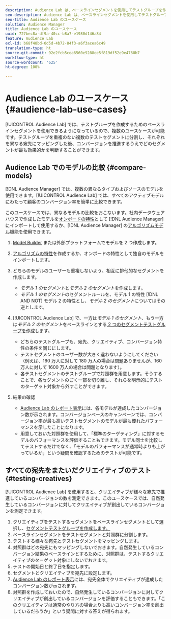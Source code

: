 ```yaml
---
description: Audience Lab は、ベースラインセグメントを使用してテストグループを作成することで、いくつかの用途に使用できます。テストグループを重複のない複数のテストセグメントに分割し、それぞれを異なる宛先にマッピングした後、コンバージョンを推進するうえでどのセグメントが最も効果的かを判断することができます。
seo-description: Audience Lab は、ベースラインセグメントを使用してテストグループを作成することで、いくつかの用途に使用できます。テストグループを重複のない複数のテストセグメントに分割し、それぞれを異なる宛先にマッピングした後、コンバージョンを推進するうえでどのセグメントが最も効果的かを判断することができます。
seo-title: Audience Lab のユースケース
solution: Audience Manager
title: Audience Lab のユースケース
uuid: 727bec8a-df9a-40cc-b8a7-e1980d146a84
feature: Audience Lab
exl-id: b68f48bd-0d5d-4b72-84f3-a6f3acea6c49
translation-type: ht
source-git-commit: 92e2fcb5cea6560e9288ee5f819df52e9e4768b7
workflow-type: ht
source-wordcount: '625'
ht-degree: 100%

---
```


# Audience Lab のユースケース {#audience-lab-use-cases}

[!UICONTROL Audience Lab] では、テストグループを作成するためのベースラインセグメントを使用できるようになっているので、複数のユースケースが可能です。テストグループを重複のない複数のテストセグメントに分割し、それぞれを異なる宛先にマッピングした後、コンバージョンを推進するうえでどのセグメントが最も効果的かを判断することができます。

## Audience Lab でのモデルの比較 {#compare-models}

[!DNL Audience Manager] では、複数の異なるタイプおよびソースのモデルを使用できます。[!UICONTROL Audience Lab] では、すべてのアクティブモデルにわたって顧客のコンバージョン率を簡単に比較できます。

<!-- audience-lab-compare-models.xml -->

このユースケースでは、異なるモデルの比較をおこないます。社内データウェアハウスで作成したモデルを[オンボードの特性](../../features/traits/create-onboarded-rule-based-traits.md#create-rules-based-or-onboarded-traits)として [!DNL Audience Manager] にインポートして使用するか、[!DNL Audience Manager] の[アルゴリズムモデル](../../features/algorithmic-models/understanding-models.md)機能を使用できます。

1. [Model Builder](../../features/algorithmic-models/create-model.md) または外部プラットフォームでモデルを 2 つ作成します。
1. [アルゴリズムの特性](../../features/traits/create-algorithmic-traits.md)を作成するか、オンボードの特性として独自のモデルをインポートします。
1. どちらのモデルのユーザーも重複しないよう、相互に排他的なセグメントを作成します。

   * *モデル 1 のセグメント*&#x200B;と&#x200B;*モデル 2 のセグメント*&#x200B;を作成します。
   * *モデル 1 のセグメント*&#x200B;のセグメントルールを、モデル 1 の特性 [!DNL AND NOT] モデル 2 の特性とし、*モデル 2 のセグメント*&#x200B;についてはその逆とします。

1. [!UICONTROL Audience Lab] で、一方は&#x200B;*モデル 1 のセグメント*、もう一方は&#x200B;*モデル 2 のセグメント*&#x200B;をベースラインとする[ 2 つのセグメントテストグループを作成](../../features/audience-lab/audience-lab-manage-test-groups.md#create-test-groups)します。

   * どちらのテストグループも、宛先、クリエイティブ、コンバージョン特性の条件を同じにします。
   * テストセグメントのユーザー数が大きく違わないようにしてください（例えば、160 万人に対して 180 万人の場合は問題ありませんが、160 万人に対して 1600 万人の場合は問題となります）。
   * 各テストセグメントのテストグループで対照群を用意します。そうすることで、各セグメントのごく一部を切り離し、それらを明示的にテストのターゲット対象から外すことができます。

1. 結果の確認

   * [Audience Lab のレポート表示](../../features/audience-lab/audience-lab-reporting-view.md)には、各モデルが達成したコンバージョン数が示されます。コンバージョンベースのキャンペーンでは、コンバージョン率が最も高いテストセグメントのモデルが最も優れたパフォーマンスを示したことになります。
   * 用意しておいた対照群を使用して、「標準のターゲティング」に対するモデルのパフォーマンスを評価することもできます。モデル同士を比較してテストするだけでなく、「モデルのパフォーマンスが通常時よりも上がっているか」という疑問を確認するためのテストが可能です。

## すべての宛先をまたいだクリエイティブのテスト {#testing-creatives}

<!-- audience-lab-creatives-across-destinations.xml -->

[!UICONTROL Audience Lab] を使用すると、クリエイティブが様々な宛先で推進しているコンバージョンの数を測定できます。このユースケースでは、自然発生しているコンバージョンに対してクリエイティブが創出しているコンバージョンを測定できます。

1. クリエイティブをテストするセグメントをベースラインセグメントとして選択し、[セグメントテストグループを作成します。](../../features/audience-lab/audience-lab-manage-test-groups.md#create-test-groups)
1. ベースラインセグメントをテストセグメントと対照群に分割します。
1. テストする様々な宛先とテストセグメントをマッピングします。
1. 対照群はどの宛先にもマッピングしないでおきます。自然発生しているコンバージョン結果のベースラインとするために、対照群は、テストするクリエイティブのターゲット対象にしないでおきます。
1. テストの開始日と終了日を指定します。
1. セグメントとクリエイティブを宛先に設定します。
1. [Audience Lab のレポート表示](../../features/audience-lab/audience-lab-reporting-view.md)には、宛先全体でクリエイティブが達成したコンバージョン数が示されます。
1. 対照群を作成しておいたので、自然発生しているコンバージョンに対してクリエイティブが創出しているコンバージョンを評価することもできます。「このクリエイティブは通常のやり方の場合よりも高いコンバージョン率を創出しているだろうか」という疑問に対する答えが得られます。
